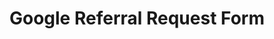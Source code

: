---
title: "Google Referral Request Form"
excerpt: "Get referral to apply for Google SDE jobs"
webUrl: https://forms.gle/2eF4HXJcPx1x1bW27
type: article

topics:
  - Algorithm

images:
  - url: https://lh3.googleusercontent.com/v5ZZ8eChJOgoz_f4DKe0GGp_xJ37Q0SSy0eKJlRZ5KGSb0oSItwx25fDjiHZlIbHPJYkZyruovj8DRRaeOkLCPQn0CmU-8KrgFY=s700
    width: 700
    height: 458
    title: "Google Referral Request Form"
---